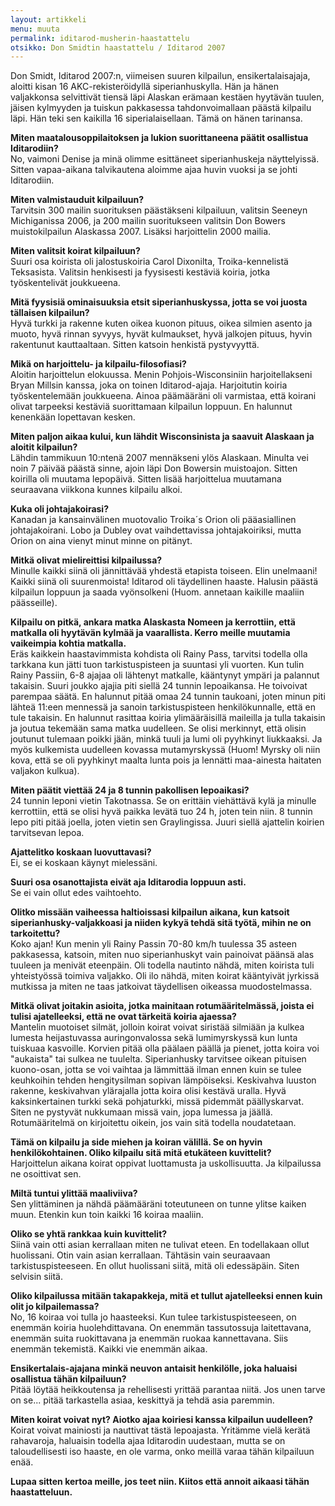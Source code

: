 ```yaml
---
layout: artikkeli
menu: muuta
permalink: iditarod-musherin-haastattelu
otsikko: Don Smidtin haastattelu / Iditarod 2007
---
```

Don Smidt, Iditarod 2007:n, viimeisen suuren kilpailun, ensikertalaisajaja, 
aloitti kisan 16 AKC-rekisteröidyllä siperianhuskylla. Hän ja hänen valjakkonsa 
selvittivät tiensä läpi Alaskan erämaan kestäen hyytävän tuulen, jäisen 
kylmyyden ja tuiskun pakkasessa tahdonvoimallaan päästä kilpailu läpi. Hän teki 
sen kaikilla 16 siperialaisellaan. Tämä on hänen tarinansa.

<b>Miten maatalousoppilaitoksen ja lukion suorittaneena päätit osallistua 
Iditarodiin?</b><br>
No, vaimoni Denise ja minä olimme esittäneet siperianhuskeja näyttelyissä. Sitten 
vapaa-aikana talvikautena aloimme ajaa huvin vuoksi ja se johti Iditarodiin.<br>

<b>Miten valmistauduit kilpailuun?</b><br>
Tarvitsin 300 mailin suorituksen päästäkseni kilpailuun, valitsin Seeneyn 
Michiganissa 2006, ja 200 mailin suoritukseen valitsin Don Bowers muistokilpailun 
Alaskassa 2007. Lisäksi harjoittelin 2000 mailia.<br>

<b>Miten valitsit koirat kilpailuun?</b><br>
Suuri osa koirista oli jalostuskoiria Carol Dixonilta, Troika-kennelistä 
Teksasista. Valitsin henkisesti ja fyysisesti kestäviä koiria, jotka 
työskentelivät joukkueena.<br>

<b>Mitä fyysisiä ominaisuuksia etsit siperianhuskyssa, jotta se voi juosta 
tällaisen kilpailun?</b><br>
Hyvä turkki ja rakenne kuten oikea kuonon pituus, oikea silmien asento ja muoto, 
hyvä rinnan syvyys, hyvät kulmaukset, hyvä jalkojen pituus, hyvin rakentunut 
kauttaaltaan. Sitten katsoin henkistä pystyvyyttä.<br>

<b>Mikä on harjoittelu- ja kilpailu-filosofiasi?</b><br>
Aloitin harjoittelun elokuussa. Menin Pohjois-Wisconsiniin harjoitellakseni 
Bryan Millsin kanssa, joka on toinen Iditarod-ajaja. Harjoitutin koiria 
työskentelemään joukkueena. Ainoa päämääräni oli varmistaa, että koirani olivat 
tarpeeksi kestäviä suorittamaan kilpailun loppuun. En halunnut kenenkään 
lopettavan kesken.<br>

<b>Miten paljon aikaa kului, kun lähdit Wisconsinista ja saavuit Alaskaan ja 
aloitit kilpailun?</b><br>
Lähdin tammikuun 10:ntenä 2007 mennäkseni ylös Alaskaan. Minulta vei noin 7 
päivää päästä sinne, ajoin läpi Don Bowersin muistoajon. Sitten koirilla oli 
muutama lepopäivä. Sitten lisää harjoittelua muutamana seuraavana viikkona 
kunnes kilpailu alkoi.<br>

<b>Kuka oli johtajakoirasi?</b><br>
Kanadan ja kansainvälinen muotovalio Troika´s Orion oli pääasiallinen 
johtajakoirani. Lobo ja Dubley ovat vaihdettavissa johtajakoiriksi, mutta Orion 
on aina vienyt minut minne on pitänyt.<br>

<b>Mitkä olivat mielireittisi kilpailussa?</b><br>
Minulle kaikki siinä oli jännittävää yhdestä etapista toiseen. Elin unelmaani! 
Kaikki siinä oli suurenmoista! Iditarod oli täydellinen haaste. Halusin päästä 
kilpailun loppuun ja saada vyönsolkeni (Huom. annetaan kaikille maaliin 
päässeille).<br>

<b>Kilpailu on pitkä, ankara matka Alaskasta Nomeen ja kerrottiin, että matkalla 
oli hyytävän kylmää ja vaarallista. Kerro meille muutamia vaikeimpia kohtia 
matkalla.</b><br>
Eräs kaikkein haastavimmista kohdista oli Rainy Pass, tarvitsi todella olla 
tarkkana kun jätti tuon tarkistuspisteen ja suuntasi yli vuorten. Kun tulin 
Rainy Passiin, 6-8 ajajaa oli lähtenyt matkalle, kääntynyt ympäri ja palannut 
takaisin. Suuri joukko ajajia piti siellä 24 tunnin lepoaikansa. He toivoivat 
parempaa säätä. En halunnut pitää omaa 24 tunnin taukoani, joten minun piti 
lähteä 11:een mennessä ja sanoin tarkistuspisteen henkilökunnalle, että en tule 
takaisin. En halunnut rasittaa koiria ylimääräisillä maileilla ja tulla takaisin 
ja joutua tekemään sama matka uudelleen. Se olisi merkinnyt, että olisin 
joutunut tulemaan poikki jään, minkä tuuli ja lumi oli pyyhkinyt liukkaaksi. Ja 
myös kulkemista uudelleen kovassa mutamyrskyssä (Huom! Myrsky oli niin kova, 
että se oli pyyhkinyt maalta lunta pois ja lennätti maa-ainesta haitaten 
valjakon kulkua).<br>

<b>Miten päätit viettää 24 ja 8 tunnin pakollisen lepoaikasi?</b><br>
24 tunnin leponi vietin Takotnassa. Se on erittäin viehättävä kylä ja minulle 
kerrottiin, että se olisi hyvä paikka levätä tuo 24 h, joten tein niin. 8 tunnin 
lepo piti pitää joella, joten vietin sen Graylingissa. Juuri siellä ajattelin 
koirien tarvitsevan lepoa.<br>

<b>Ajattelitko koskaan luovuttavasi?</b><br>
Ei, se ei koskaan käynyt mielessäni.<br>

<b>Suuri osa osanottajista eivät aja Iditarodia loppuun asti.</b><br>
Se ei vain ollut edes vaihtoehto.<br>

<b>Olitko missään vaiheessa haltioissasi kilpailun aikana, kun katsoit 
siperianhusky-valjakkoasi ja niiden kykyä tehdä sitä työtä, mihin ne on 
tarkoitettu?</b><br>
Koko ajan! Kun menin yli Rainy Passin 70-80 km/h tuulessa 35 asteen pakkasessa, 
katsoin, miten nuo siperianhuskyt vain painoivat päänsä alas tuuleen ja menivät 
eteenpäin. Oli todella nautinto nähdä, miten koirista tuli yhteistyössä toimiva 
valjakko. Oli ilo nähdä, miten koirat kääntyivät jyrkissä mutkissa ja miten ne 
taas jatkoivat täydellisen oikeassa muodostelmassa.<br>

<b>Mitkä olivat joitakin asioita, jotka mainitaan rotumääritelmässä, joista ei 
tulisi ajatelleeksi, että ne ovat tärkeitä koiria ajaessa?</b><br>
Mantelin muotoiset silmät, jolloin koirat voivat siristää silmiään ja kulkea 
lumesta heijastuvassa auringonvalossa sekä lumimyrskyssä kun lunta tuiskuaa 
kasvoille. Korvien pitää olla päälaen päällä ja pienet, jotta koira voi "aukaista" 
tai sulkea ne tuulelta. Siperianhusky tarvitsee oikean pituisen 
kuono-osan, jotta se voi vaihtaa ja lämmittää ilman ennen kuin se tulee 
keuhkoihin tehden hengitysilman sopivan lämpöiseksi. Keskivahva luuston rakenne, 
keskivahvan ylärajalla jotta koira olisi kestävä uralla. Hyvä kaksinkertainen 
turkki sekä pohjaturkki, missä pidemmät päällyskarvat. Siten ne pystyvät 
nukkumaan missä vain, jopa lumessa ja jäällä. Rotumääritelmä on kirjoitettu 
oikein, jos vain sitä todella noudatetaan.<br>

<b>Tämä on kilpailu ja side miehen ja koiran välillä. Se on hyvin henkilökohtainen. 
Oliko kilpailu sitä mitä etukäteen kuvittelit?</b><br>
Harjoittelun aikana koirat oppivat luottamusta ja uskollisuutta. Ja kilpailussa 
ne osoittivat sen.<br>

<b>Miltä tuntui ylittää maaliviiva?</b><br>
Sen ylittäminen ja nähdä päämääräni toteutuneen on tunne ylitse kaiken muun. 
Etenkin kun toin kaikki 16 koiraa maaliin.<br>

<b>Oliko se yhtä rankkaa kuin kuvittelit?</b><br>
Siinä vain otti asian kerrallaan miten ne tulivat eteen. En todellakaan ollut 
huolissani. Otin vain asian kerrallaan. Tähtäsin vain seuraavaan 
tarkistuspisteeseen. En ollut huolissani siitä, mitä oli edessäpäin. Siten 
selvisin siitä.<br>

<b>Oliko kilpailussa mitään takapakkeja, mitä et tullut ajatelleeksi ennen kuin 
olit jo kilpailemassa?</b><br>
No, 16 koiraa voi tulla jo haasteeksi. Kun tulee tarkistuspisteeseen, on enemmän 
koiria huolehdittavana. On enemmän tassutossuja laitettavana, enemmän suita 
ruokittavana ja enemmän ruokaa kannettavana. Siis enemmän tekemistä. Kaikki vie 
enemmän aikaa.<br>

<b>Ensikertalais-ajajana minkä neuvon antaisit henkilölle, joka haluaisi osallistua 
tähän kilpailuun?</b><br>
Pitää löytää heikkoutensa ja rehellisesti yrittää parantaa niitä. Jos unen tarve 
on se... pitää tarkastella asiaa, keskittyä ja tehdä asia paremmin.<br>

<b>Miten koirat voivat nyt? Aiotko ajaa koiriesi kanssa kilpailun uudelleen?</b><br>
Koirat voivat mainiosti ja nauttivat tästä lepoajasta. Yritämme vielä kerätä 
rahavaroja, haluaisin todella ajaa Iditarodin uudestaan, mutta se 
on taloudellisesti iso haaste, en ole varma, onko meillä varaa tähän kilpailuun enää.<br>

<b>Lupaa sitten kertoa meille, jos teet niin. Kiitos että annoit aikaasi tähän 
haastatteluun.</b>
